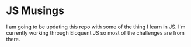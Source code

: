 <h1>JS Musings</h1>
 I am going to be updating this repo with some of the thing I learn in JS. I'm currently working through Eloquent JS so most of the challenges are from there.
 
